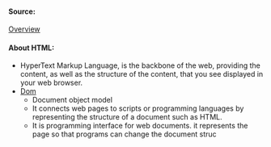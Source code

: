 #### Source:
[Overview](https://web.dev/learn/html/)


#### About HTML:

* HyperText Markup Language, is the backbone of the web, providing the content, as well as the structure of the content, that you see displayed in your web browser.
* [Dom](https://developer.mozilla.org/en-US/docs/Web/API/Document_Object_Model)
	* Document object model
	* It connects web pages to scripts or programming languages by representing the structure of a document such as HTML.
	* It is programming interface for web documents. it represents the page so that programs can change the document struc